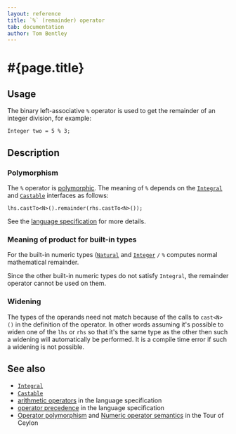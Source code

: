```yaml
---
layout: reference
title: `%` (remainder) operator
tab: documentation
author: Tom Bentley
---
```


# #{page.title}

## Usage 

The binary left-associative `%` operator is used to get the remainder of an
integer division, for example:


    Integer two = 5 % 3;

## Description

### Polymorphism

The `%` operator is [polymorphic](/documentation/reference/operator/operator-polymorphism). 
The meaning of `%` depends on the 
[`Integral`](../../ceylon.language/Integral) and
[`Castable`](../../ceylon.language/Castable) interfaces as follows:

    lhs.castTo<N>().remainder(rhs.castTo<N>());

See the [language specification](#{site.urls.spec}#arithmetic) for more details.

### Meaning of product for built-in types

For the built-in numeric types ([`Natural`](../../ceylon.language/Natural) and
[`Integer`](../../ceylon.language/Integer) `/` 
`%` computes normal mathematical remainder.

Since the other built-in numeric types do not satisfy `Integral`, the
remainder operator cannot be used on them.

### Widening

The types of the operands need not match because of the calls to `cast<N>()` 
in the definition of the operator. In other words assuming it's possible to 
widen one of the `lhs` or `rhs` so that it's the same type as the other then 
such a widening will automatically be performed. It is a compile time error if 
such a widening is not possible.

## See also

* [`Integral`](../../ceylon.language/Integral)
* [`Castable`](../../ceylon.language/Castable)
* [arithmetic operators](#{site.urls.spec}#arithmetic) in the 
  language specification
* [operator precedence](#{site.urls.spec}#operatorprecedence) in the 
  language specification
* [Operator polymorphism](/documentation/tour/language-module/#operator_polymorphism) 
  and 
  [Numeric operator semantics](/documentation/tour/language-module/#numeric_operator_semantics) 
  in the Tour of Ceylon
